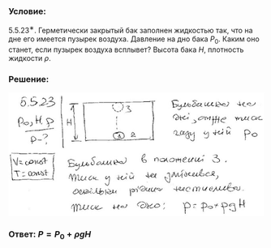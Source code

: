 ###  Условие: 

$5.5.23^∗.$ Герметически закрытый бак заполнен жидкостью так, что на дне его имеется пузырек воздуха. Давление на дно бака $P_0$. Каким оно станет, если пузырек воздуха всплывет? Высота бака $H$, плотность жидкости $\rho$. 

###  Решение: 

![|640x310, 67%](../../img/5.5.23/1.jpg) 

###  Ответ: $P = P_0 + \rho gH$ 

